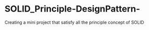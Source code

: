 # SOLID_Principle-DesignPattern-
Creating a mini project that satisfy all the principle concept of SOLID
